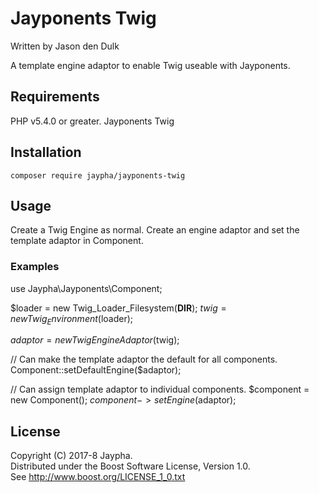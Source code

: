 # Jayponents Twig

Written by Jason den Dulk

A template engine adaptor to enable Twig useable with Jayponents.

## Requirements

PHP v5.4.0 or greater.
Jayponents
Twig

## Installation

```
composer require jaypha/jayponents-twig
```

## Usage

Create a Twig Engine as normal. Create an engine adaptor and set the
template adaptor in Component.

### Examples

use Jaypha\Jayponents\Component;

$loader = new Twig_Loader_Filesystem(__DIR__);
$twig = new Twig_Environment($loader);

$adaptor = new TwigEngineAdaptor($twig);

// Can make the template adaptor the default for all components.
Component::setDefaultEngine($adaptor);

// Can assign template adaptor to individual components.
$component = new Component();
$component->setEngine($adaptor);

## License

Copyright (C) 2017-8 Jaypha.  
Distributed under the Boost Software License, Version 1.0.  
See http://www.boost.org/LICENSE_1_0.txt

